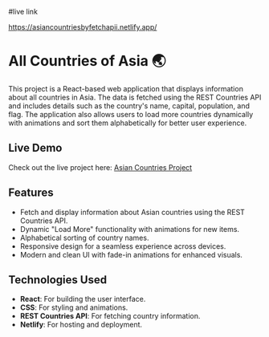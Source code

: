 #live link  

https://asiancountriesbyfetchapii.netlify.app/



# All Countries of Asia 🌏

This project is a React-based web application that displays information about all countries in Asia. The data is fetched using the REST Countries API and includes details such as the country's name, capital, population, and flag. The application also allows users to load more countries dynamically with animations and sort them alphabetically for better user experience.

## Live Demo
Check out the live project here: [Asian Countries Project](https://asiancountriesbyfetchapii.netlify.app/)

## Features
- Fetch and display information about Asian countries using the REST Countries API.
- Dynamic "Load More" functionality with animations for new items.
- Alphabetical sorting of country names.
- Responsive design for a seamless experience across devices.
- Modern and clean UI with fade-in animations for enhanced visuals.

## Technologies Used
- **React**: For building the user interface.
- **CSS**: For styling and animations.
- **REST Countries API**: For fetching country information.
- **Netlify**: For hosting and deployment.

